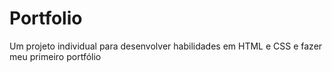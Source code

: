 # Portfolio

Um projeto individual para desenvolver habilidades em HTML e CSS e fazer meu primeiro portfólio
